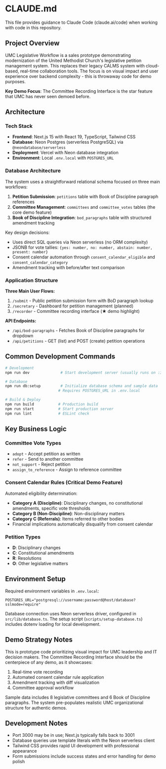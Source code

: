 # CLAUDE.md

This file provides guidance to Claude Code (claude.ai/code) when working with code in this repository.

## Project Overview

UMC Legislative Workflow is a sales prototype demonstrating modernization of the United Methodist Church's legislative petition management system. This replaces their legacy CALMS system with cloud-based, real-time collaboration tools. The focus is on visual impact and user experience over backend complexity - this is throwaway code for demo purposes.

**Key Demo Focus**: The Committee Recording Interface is the star feature that UMC has never seen demoed before.

## Architecture

### Tech Stack
- **Frontend**: Next.js 15 with React 19, TypeScript, Tailwind CSS
- **Database**: Neon Postgres (serverless PostgreSQL) via `@neondatabase/serverless`
- **Deployment**: Vercel with Neon database integration
- **Environment**: Local `.env.local` with `POSTGRES_URL`

### Database Architecture
The system uses a straightforward relational schema focused on three main workflows:

1. **Petition Submission**: `petitions` table with Book of Discipline paragraph references
2. **Committee Management**: `committees` and `committee_votes` tables (the core demo feature)
3. **Book of Discipline Integration**: `bod_paragraphs` table with structured amendment tracking

Key design decisions:
- Uses direct SQL queries via Neon serverless (no ORM complexity)
- JSONB for vote tallies: `{yes: number, no: number, abstain: number, present: number}`
- Consent calendar automation through `consent_calendar_eligible` and `consent_calendar_category`
- Amendment tracking with before/after text comparison

### Application Structure

**Three Main User Flows:**
1. `/submit` - Public petition submission form with BoD paragraph lookup
2. `/secretary` - Dashboard for petition management (planned)
3. `/recorder` - Committee recording interface (★ demo highlight)

**API Endpoints:**
- `/api/bod-paragraphs` - Fetches Book of Discipline paragraphs for dropdown
- `/api/petitions` - GET (list) and POST (create) petition operations

## Common Development Commands

```bash
# Development
npm run dev              # Start development server (usually runs on :3001)

# Database
npm run db:setup         # Initialize database schema and sample data
                        # Requires POSTGRES_URL in .env.local

# Build & Deploy  
npm run build           # Production build
npm run start           # Start production server
npm run lint            # ESLint check
```

## Key Business Logic

### Committee Vote Types
- `adopt` - Accept petition as written
- `refer` - Send to another committee  
- `not_support` - Reject petition
- `assign_to_reference` - Assign to reference committee

### Consent Calendar Rules (Critical Demo Feature)
Automated eligibility determination:
- **Category A (Discipline)**: Disciplinary changes, no constitutional amendments, specific vote thresholds
- **Category B (Non-Discipline)**: Non-disciplinary matters
- **Category C (Referrals)**: Items referred to other bodies
- Financial implications automatically disqualify from consent calendar

### Petition Types
- **D**: Disciplinary changes
- **C**: Constitutional amendments  
- **R**: Resolutions
- **O**: Other legislative matters

## Environment Setup

Required environment variables in `.env.local`:
```
POSTGRES_URL="postgresql://username:password@host/database?sslmode=require"
```

Database connection uses Neon serverless driver, configured in `src/lib/database.ts`. The setup script (`scripts/setup-database.ts`) includes dotenv loading for local development.

## Demo Strategy Notes

This is prototype code prioritizing visual impact for UMC leadership and IT decision makers. The Committee Recording Interface should be the centerpiece of any demo, as it showcases:

1. Real-time vote recording
2. Automated consent calendar rule application  
3. Amendment tracking with diff visualization
4. Committee approval workflow

Sample data includes 8 legislative committees and 6 Book of Discipline paragraphs. The system pre-populates realistic UMC organizational structure for authentic demos.

## Development Notes

- Port 3000 may be in use; Next.js typically falls back to 3001
- Database queries use template literals with the Neon serverless client
- Tailwind CSS provides rapid UI development with professional appearance
- Form submissions include success states and error handling for demo polish